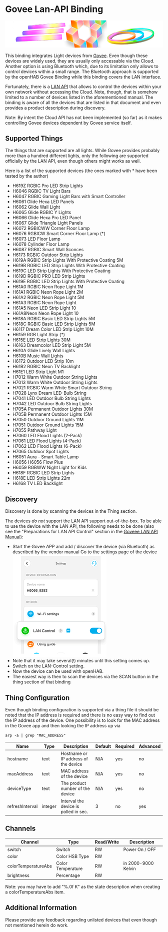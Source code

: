 # Govee Lan-API Binding

![govee](doc/govee-lights.png)

This binding integrates Light devices from [Govee](https://www.govee.com/).
Even though these devices are widely used, they are usually only accessable via the Cloud.
Another option is using Bluetooth which, due to its limitation only allows to control devices within a small range.
The Bluetooth approach is supported by the openHAB Govee Binding while this binding covers the LAN interface.

Fortunately, there is a [LAN API](https://app-h5.govee.com/user-manual/wlan-guide) that allows to control the devices within your own network without accessing the Cloud.
Note, though, that is somehow limited to a number of devices listed in the aforementioned manual.
The binding is aware of all the devices that are listed in that document and even provides a product description during discovery.

Note: By intent the Cloud API has not been implemented (so far) as it makes controlling Govee devices dependent by Govee service itself.

## Supported Things

The things that are supported are all lights.
While Govee provides probably more than a hundred different lights, only the following are supported officially by the LAN API, even though others might works as well.

Here is a list of the supported devices (the ones marked with * have been tested by the author)

- H619Z RGBIC Pro LED Strip Lights
- H6046 RGBIC TV Light Bars
- H6047 RGBIC Gaming Light Bars with Smart Controller
- H6061 Glide Hexa LED Panels
- H6062 Glide Wall Light
- H6065 Glide RGBIC Y Lights
- H6066 Glide Hexa Pro LED Panel
- H6067 Glide Triangle Light Panels
- H6072 RGBICWW Corner Floor Lamp
- H6076 RGBICW Smart Corner Floor Lamp (*)
- H6073 LED Floor Lamp
- H6078 Cylinder Floor Lamp
- H6087 RGBIC Smart Wall Sconces
- H6173 RGBIC Outdoor Strip Lights
- H619A RGBIC Strip Lights With Protective Coating 5M
- H619B RGBIC LED Strip Lights With Protective Coating
- H619C LED Strip Lights With Protective Coating
- H619D RGBIC PRO LED Strip Lights
- H619E RGBIC LED Strip Lights With Protective Coating
- H61A0 RGBIC Neon Rope Light 1M
- H61A1 RGBIC Neon Rope Light 2M
- H61A2 RGBIC Neon Rope Light 5M
- H61A3 RGBIC Neon Rope Light
- H61A5 Neon LED Strip Light 10
- H61A8Neon Neon Rope Light 10
- H618A RGBIC Basic LED Strip Lights 5M
- H618C RGBIC Basic LED Strip Lights 5M
- H6117 Dream Color LED Strip Light 10M
- H6159 RGB Light Strip (*)
- H615E LED Strip Lights 30M
- H6163 Dreamcolor LED Strip Light 5M
- H610A Glide Lively Wall Lights
- H610B Music Wall Lights
- H6172 Outdoor LED Strip 10m
- H61B2 RGBIC Neon TV Backlight
- H61E1 LED Strip Light M1
- H7012 Warm White Outdoor String Lights
- H7013 Warm White Outdoor String Lights
- H7021 RGBIC Warm White Smart Outdoor String
- H7028 Lynx Dream LED-Bulb String
- H7041 LED Outdoor Bulb String Lights
- H7042 LED Outdoor Bulb String Lights
- H705A Permanent Outdoor Lights 30M
- H705B Permanent Outdoor Lights 15M
- H7050 Outdoor Ground Lights 11M
- H7051 Outdoor Ground Lights 15M
- H7055 Pathway Light
- H7060 LED Flood Lights (2-Pack)
- H7061 LED Flood Lights (4-Pack)
- H7062 LED Flood Lights (6-Pack)
- H7065 Outdoor Spot Lights
- H6051 Aura - Smart Table Lamp
- H6056 H6056 Flow Plus
- H6059 RGBWW Night Light for Kids
- H618F RGBIC LED Strip Lights
- H618E LED Strip Lights 22m
- H6168 TV LED Backlight

## Discovery

Discovery is done by scanning the devices in the Thing section. 

The devices _do not_ support the LAN API support out-of-the-box.
To be able to use the device with the LAN API, the following needs to be done (also see the "Preparations for LAN API Control" section in the [Goveee LAN API Manual](https://app-h5.govee.com/user-manual/wlan-guide)):

+ Start the Govee APP and add / discover the device (via Bluetooth) as described by the vendor manual
Go to the settings page of the device 
![govee device settings](doc/device-settings.png)
+ Note that it may take several(!) minutes until this setting comes up.
+ Switch on the LAN-Control setting.
+ Now the device can be used with openHAB.
+ The easiest way is then to scan the devices via the SCAN button in the thing section of that binding

## Thing Configuration

Even though binding configuration is supported via a thing file it should be noted that the IP address is required and there is no easy way to find out the IP address of the device.
One possibility is to look for the MAC address in the Govee app and then looking the IP address up via 

```
arp -a | grep "MAC_ADDRESS"
```

| Name            | Type    | Description                           | Default | Required | Advanced |
|-----------------|---------|---------------------------------------|---------|----------|----------|
| hostname        | text    | Hostname or IP address of the device  | N/A     | yes      | no       |
| macAddress      | text    | MAC address of the device             | N/A     | yes      | no       |
| deviceType      | text    | The product number of the device      | N/A     | yes      | no       |
| refreshInterval | integer | Interval the device is polled in sec. | 3       | no       | yes      |


## Channels

| Channel             | Type              | Read/Write | Description         |
|---------------------|-------------------|------------|---------------------|
| switch              | Switch            | RW         | Power On / OFF      |
| color               | Color HSB Type    | RW         |                     |
| colorTemperatureAbs | Color Temperature | RW         | in 2000-9000 Kelvin |
| brightness          | Percentage        | RW         |                     |

Note: you may have to add "%.0f K" as the state description when creating a colorTemperatureAbs item.

## Additional Information

Please provide any feedback regarding unlisted devices that even though not mentioned herein do work.
